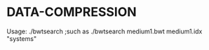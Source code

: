 # DATA-COMPRESSION
Usage: ./bwtsearch <bwtfilename> <indexfilename> <pattern> ;such as ./bwtsearch medium1.bwt medium1.idx "systems"
